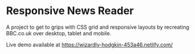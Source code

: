 # Responsive News Reader

A project to get to grips with CSS grid and responsive layouts by recreating BBC.co.uk over desktop, tablet and mobile.

Live demo available at https://wizardly-hodgkin-453a46.netlify.com/
